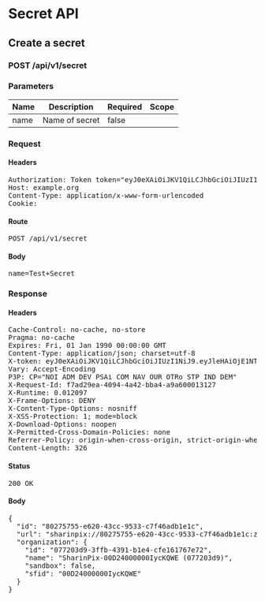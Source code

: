 # Secret API

## Create a secret

### POST /api/v1/secret

### Parameters

| Name | Description | Required | Scope |
|------|-------------|----------|-------|
| name | Name of secret | false |  |

### Request

#### Headers

<pre>Authorization: Token token=&quot;eyJ0eXAiOiJKV1QiLCJhbGciOiJIUzI1NiJ9.eyJleHAiOjE1NTQ3NTk1MjksImlhdCI6MTU1NDc0NTEyOSwidXNlcl9pZCI6IjIzZDEzNWIyLTJlMWQtNGUxYS1hZTc2LThlYzQxMzAwZDI0MSJ9.L_Pg70rxBR7_kpOYUOGEBDBu0eiRW2P5TiWfSNH9i78&quot;
Host: example.org
Content-Type: application/x-www-form-urlencoded
Cookie: </pre>

#### Route

<pre>POST /api/v1/secret</pre>

#### Body

<pre>name=Test+Secret</pre>

### Response

#### Headers

<pre>Cache-Control: no-cache, no-store
Pragma: no-cache
Expires: Fri, 01 Jan 1990 00:00:00 GMT
Content-Type: application/json; charset=utf-8
X-token: eyJ0eXAiOiJKV1QiLCJhbGciOiJIUzI1NiJ9.eyJleHAiOjE1NTQ3NTk1MjksImlhdCI6MTU1NDc0NTEyOSwidXNlcl9pZCI6IjIzZDEzNWIyLTJlMWQtNGUxYS1hZTc2LThlYzQxMzAwZDI0MSJ9.L_Pg70rxBR7_kpOYUOGEBDBu0eiRW2P5TiWfSNH9i78
Vary: Accept-Encoding
P3P: CP=&quot;NOI ADM DEV PSAi COM NAV OUR OTRo STP IND DEM&quot;
X-Request-Id: f7ad29ea-4094-4a42-bba4-a9a600013127
X-Runtime: 0.012097
X-Frame-Options: DENY
X-Content-Type-Options: nosniff
X-XSS-Protection: 1; mode=block
X-Download-Options: noopen
X-Permitted-Cross-Domain-Policies: none
Referrer-Policy: origin-when-cross-origin, strict-origin-when-cross-origin
Content-Length: 326</pre>

#### Status

<pre>200 OK</pre>

#### Body

<pre>{
  "id": "80275755-e620-43cc-9533-c7f46adb1e1c",
  "url": "sharinpix://80275755-e620-43cc-9533-c7f46adb1e1c:zLYOYTKOTUPfSbIYEp2QPGLlOj8BEsLtIDVJ4Q7UY41lcRA@localhost:5001/api/v1",
  "organization": {
    "id": "077203d9-3ffb-4391-b1e4-cfe161767e72",
    "name": "SharinPix-00D24000000IycKQWE (077203d9)",
    "sandbox": false,
    "sfid": "00D24000000IycKQWE"
  }
}</pre>
